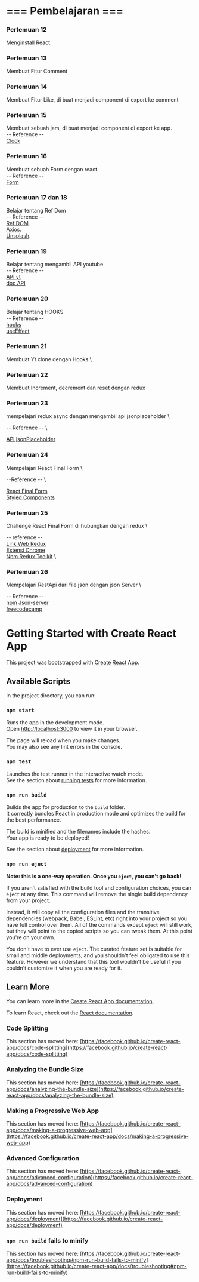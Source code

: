 # === Pembelajaran ===

### Pertemuan 12

Menginstall React

### Pertemuan 13

Membuat Fitur Comment

### Pertemuan 14

Membuat Fitur Like, di buat menjadi component di export ke comment

### Pertemuan 15

Membuat sebuah jam, di buat menjadi component di export ke app.\
-- Reference -- \
[Clock](https://id.reactjs.org/docs/state-and-lifecycle.html)

### Pertemuan 16

Membuat sebuah Form dengan react.\
-- Reference -- \
[Form](https://github.com/facebook/create-react-app)

### Pertemuan 17 dan 18

Belajar tentang Ref Dom\
-- Reference -- \
[Ref DOM](https://reactjs.org/docs/refs-and-the-dom.html).\
[Axios](https://www.npmjs.com/package/axios).\
[Unsplash](https://unsplash.com/).

### Pertemuan 19

Belajar tentang mengambil API youtube \
-- Reference -- \
[API yt](https://console.cloud.google.com/)\
[doc API](https://developers.google.com/youtube/v3/docs/)

### Pertemuan 20

Belajar tentang HOOKS \
-- Reference -- \
[hooks](https://id.reactjs.org/docs/hooks-intro.html)\
[useEffect](https://id.reactjs.org/docs/hooks-effect.html)

### Pertemuan 21

Membuat Yt clone dengan Hooks \

### Pertemuan 22

Membuat Increment, decrement dan reset dengan redux

### Pertemuan 23

mempelajari redux async dengan mengambil api jsonplaceholder \

-- Reference -- \

[API jsonPlaceholder](https://jsonplaceholder.typicode.com)

### Pertemuan 24
 Mempelajari React Final Form \

 --Reference -- \

[React Final Form](https://final-form.org/react) \
[Styled Components](https://styled-components.com/)

### Pertemuan 25
Challenge React Final Form di hubungkan dengan redux \

-- reference -- \
[Link Web Redux](https://redux-toolkit.js.org/) \
[Extensi Chrome](https://chrome.google.com/webstore/detail/redux-devtools/lmhkpmbekcpmknklioeibfkpmmfibljd) \
[Npm Redux Toolkit](https://www.npmjs.com/package/redux-devtools-extension) \


### Pertemuan 26
Mempelajari RestApi dari file json dengan json Server \

-- Reference -- \
[npm Json-server](https://www.npmjs.com/package/json-server) \
[freecodecamp](https://www.freecodecamp.org/news/how-to-consume-rest-apis-in-react/)

# Getting Started with Create React App

This project was bootstrapped with [Create React App](https://github.com/facebook/create-react-app).

## Available Scripts

In the project directory, you can run:

### `npm start`

Runs the app in the development mode.\
Open [http://localhost:3000](http://localhost:3000) to view it in your browser.

The page will reload when you make changes.\
You may also see any lint errors in the console.

### `npm test`

Launches the test runner in the interactive watch mode.\
See the section about [running tests](https://facebook.github.io/create-react-app/docs/running-tests) for more information.

### `npm run build`

Builds the app for production to the `build` folder.\
It correctly bundles React in production mode and optimizes the build for the best performance.

The build is minified and the filenames include the hashes.\
Your app is ready to be deployed!

See the section about [deployment](https://facebook.github.io/create-react-app/docs/deployment) for more information.

### `npm run eject`

**Note: this is a one-way operation. Once you `eject`, you can't go back!**

If you aren't satisfied with the build tool and configuration choices, you can `eject` at any time. This command will remove the single build dependency from your project.

Instead, it will copy all the configuration files and the transitive dependencies (webpack, Babel, ESLint, etc) right into your project so you have full control over them. All of the commands except `eject` will still work, but they will point to the copied scripts so you can tweak them. At this point you're on your own.

You don't have to ever use `eject`. The curated feature set is suitable for small and middle deployments, and you shouldn't feel obligated to use this feature. However we understand that this tool wouldn't be useful if you couldn't customize it when you are ready for it.

## Learn More

You can learn more in the [Create React App documentation](https://facebook.github.io/create-react-app/docs/getting-started).

To learn React, check out the [React documentation](https://reactjs.org/).

### Code Splitting

This section has moved here: [https://facebook.github.io/create-react-app/docs/code-splitting](https://facebook.github.io/create-react-app/docs/code-splitting)

### Analyzing the Bundle Size

This section has moved here: [https://facebook.github.io/create-react-app/docs/analyzing-the-bundle-size](https://facebook.github.io/create-react-app/docs/analyzing-the-bundle-size)

### Making a Progressive Web App

This section has moved here: [https://facebook.github.io/create-react-app/docs/making-a-progressive-web-app](https://facebook.github.io/create-react-app/docs/making-a-progressive-web-app)

### Advanced Configuration

This section has moved here: [https://facebook.github.io/create-react-app/docs/advanced-configuration](https://facebook.github.io/create-react-app/docs/advanced-configuration)

### Deployment

This section has moved here: [https://facebook.github.io/create-react-app/docs/deployment](https://facebook.github.io/create-react-app/docs/deployment)

### `npm run build` fails to minify

This section has moved here: [https://facebook.github.io/create-react-app/docs/troubleshooting#npm-run-build-fails-to-minify](https://facebook.github.io/create-react-app/docs/troubleshooting#npm-run-build-fails-to-minify)
